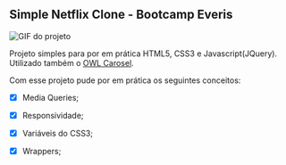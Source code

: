 ## Simple Netflix Clone - Bootcamp Everis 

![GIF do projeto](https://github.com/manoelbjr/netflix-clone/blob/main/resources/nflix-gif.gif)

Projeto simples para por em prática HTML5, CSS3 e Javascript(JQuery).
Utilizado também o [OWL Carosel](https://owlcarousel2.github.io/OwlCarousel2/).

Com esse projeto pude por em prática os seguintes conceitos:
- [x] Media Queries;
- [x] Responsividade;
- [x] Variáveis do CSS3;
- [x] Wrappers;

